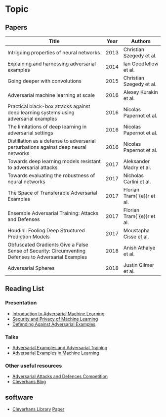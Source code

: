 # Topic

## Papers

| Title                                                        | Year | Authors                     |
| ------------------------------------------------------------ | ---- | --------------------------- |
| Intriguing properties of neural networks                     | 2013 | Christian Szegedy et al.    |
| Explaining and harnessing adversarial examples               | 2014 | Ian Goodfellow et al.       |
| Going deeper with convolutions                               | 2015 | Christian Szegedy et al.    |
| Adversarial machine learning at scale                        | 2016 | Alexey Kurakin et al.       |
| Practical black-box attacks against deep learning systems using adversarial examples | 2016 | Nicolas Papernot et al.     |
| The limitations of deep learning in adversarial settings     | 2016 | Nicolas Papernot et al.     |
| Distillation as a defense to adversarial perturbations against deep neural networks | 2016 | Nicolas Papernot et al.     |
| Towards deep learning models resistant to adversarial attacks | 2017 | Aleksander Madry et al.     |
| Towards evaluating the robustness of neural networks         | 2017 | Nicholas Carlini et al.     |
| The Space of Transferable Adversarial Examples               | 2017 | Florian Tram{\`{e}}r et al. |
| Ensemble Adversarial Training: Attacks and Defenses          | 2017 | Florian Tram{\`{e}}r et al. |
| Houdini: Fooling Deep Structured Prediction Models           | 2017 | Moustapha Cisse et al.      |
| Obfuscated Gradients Give a False Sense of Security: Circumventing Defenses to Adversarial Examples | 2018 | Anish Athalye et al.        |
| Adversarial Spheres                                          | 2018 | Justin Gilmer et al.        |

## Reading List

### Presentation

- [Introduction to Adversarial Machine Learning](http://nthakor.me/adversarial_ml)
- [Security and Privacy of Machine Learning](http://www.iangoodfellow.com/slides/2018-04-rsa.pdf)
- [Defending Against Adversarial Examples](http://www.iangoodfellow.com/slides/2017-12-08-defending.pdf)

### Talks

- [Adversarial Examples and Adversarial Training](https://www.youtube.com/watch?v=CIfsB_EYsVI)
- [Adversarial Examples in Machine Learning](https://www.youtube.com/watch?v=hUukErt3-7w&t=1s)

### Other useful resources

- [Adversarial Attacks and Defences Competition](https://arxiv.org/abs/1804.00097)
- [Cleverhans Blog](http://cleverhans.io/)

## software

- [Cleverhans Library](https://github.com/tensorflow/cleverhans) [Paper](https://arxiv.org/abs/1610.00768)